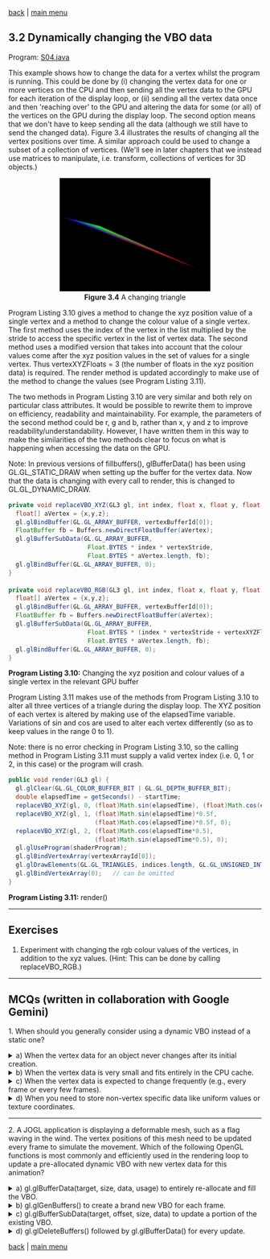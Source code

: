 [back](ch3.md) | [main menu](../README.md)

## 3.2 Dynamically changing the VBO data

Program: [S04.java](/ch3_shaders)

This example shows how to change the data for a vertex whilst the program is running. This could be done by (i) changing the vertex data for one or more vertices on the CPU and then sending all the vertex data to the GPU for each iteration of the display loop, or (ii) sending all the vertex data once and then 'reaching over' to the GPU and altering the data for some (or all) of the vertices on the GPU during the display loop. The second option means that we don't have to keep sending all the data (although we still have to send the changed data). Figure 3.4 illustrates the results of changing all the vertex positions over time. A similar approach could be used to change a subset of a collection of vertices. (We'll see in later chapters that we instead use matrices to manipulate, i.e. transform, collections of vertices for 3D objects.)

<p align="center">
  <img src="ch3_img/S04_triangle.gif" alt="A changing triangle" width="300"><br>
  <strong>Figure 3.4</strong> A changing triangle
</p>

Program Listing 3.10 gives a method to change the xyz position value of a single vertex and a method to change the colour value of a single vertex. The first method uses the index of the vertex in the list multiplied by the stride to access the specific vertex in the list of vertex data. The second method uses a modified version that takes into account that the colour values come after the xyz position values in the set of values for a single vertex. Thus vertexXYZFloats = 3 (the number of floats in the xyz position data) is required. The render method is updated accordingly to make use of the method to change the values (see Program Listing 3.11). 

The two methods in Program Listing 3.10 are very similar and both rely on particular class attributes. It would be possible to rewrite them to improve on efficiency, readability and maintainability. For example, the parameters of the second method could be r, g and b, rather than x, y and z to improve readability/understandability. However, I have written them in this way to make the similarities of the two methods clear to focus on what is happening when accessing the data on the GPU. 

Note: In previous versions of fillbuffers(), glBufferData() has been using GL.GL_STATIC_DRAW when setting up the buffer for the vertex data. Now that the data is changing with every call to render, this is changed to GL.GL_DYNAMIC_DRAW.

```java
private void replaceVBO_XYZ(GL3 gl, int index, float x, float y, float z) {
  float[] aVertex = {x,y,z};
  gl.glBindBuffer(GL.GL_ARRAY_BUFFER, vertexBufferId[0]);
  FloatBuffer fb = Buffers.newDirectFloatBuffer(aVertex);
  gl.glBufferSubData(GL.GL_ARRAY_BUFFER, 
                      Float.BYTES * index * vertexStride, 
                      Float.BYTES * aVertex.length, fb);
  gl.glBindBuffer(GL.GL_ARRAY_BUFFER, 0);
}

private void replaceVBO_RGB(GL3 gl, int index, float x, float y, float z) {
  float[] aVertex = {x,y,z};
  gl.glBindBuffer(GL.GL_ARRAY_BUFFER, vertexBufferId[0]);
  FloatBuffer fb = Buffers.newDirectFloatBuffer(aVertex);
  gl.glBufferSubData(GL.GL_ARRAY_BUFFER, 
                      Float.BYTES * (index * vertexStride + vertexXYZFloats), // *** difference
                      Float.BYTES * aVertex.length, fb);
  gl.glBindBuffer(GL.GL_ARRAY_BUFFER, 0);
}
```

**Program Listing 3.10:** Changing the xyz position and colour values of a single vertex in the relevant GPU buffer

Program Listing 3.11 makes use of the methods from Program Listing 3.10 to alter all three vertices of a triangle during the display loop. The XYZ position of each vertex is altered by making use of the elapsedTime variable. Variations of sin and cos are used to alter each vertex differently (so as to keep values in the range 0 to 1).

Note: there is no error checking in Program Listing 3.10, so the calling method in Program Listing 3.11 must supply a valid vertex index (i.e. 0, 1 or 2, in this case) or the program will crash.


```java
public void render(GL3 gl) {
  gl.glClear(GL.GL_COLOR_BUFFER_BIT | GL.GL_DEPTH_BUFFER_BIT);
  double elapsedTime = getSeconds() - startTime;
  replaceVBO_XYZ(gl, 0, (float)Math.sin(elapsedTime), (float)Math.cos(elapsedTime), 0);
  replaceVBO_XYZ(gl, 1, (float)Math.sin(elapsedTime)*0.5f,
                        (float)Math.cos(elapsedTime)*0.5f, 0);
  replaceVBO_XYZ(gl, 2, (float)Math.cos(elapsedTime*0.5),
                        (float)Math.sin(elapsedTime*0.5), 0);
  gl.glUseProgram(shaderProgram);
  gl.glBindVertexArray(vertexArrayId[0]);
  gl.glDrawElements(GL.GL_TRIANGLES, indices.length, GL.GL_UNSIGNED_INT, 0);
  gl.glBindVertexArray(0);   // can be omitted
}
```

**Program Listing 3.11:** render()

---

## Exercises

1. Experiment with changing the rgb colour values of the vertices, in addition to the xyz values. (Hint: This can be done by calling replaceVBO_RGB.)


---

## MCQs (written in collaboration with Google Gemini)


<p>1. When should you generally consider using a dynamic VBO instead of a static one?</p>

<details>
<summary>a) When the vertex data for an object never changes after its initial creation.</summary>
<p><b>Incorrect.</b> If the vertex data never changes, a static VBO (GL_STATIC_DRAW) is the appropriate choice. This hint allows the OpenGL driver to place the data in memory optimized for read-only access and high rendering performance, as it doesn't expect updates.</p>
</details>

<details>
<summary>b) When the vertex data is very small and fits entirely in the CPU cache.</summary>
<p><b>Incorrect.</b> The size of the data and its fit in the CPU cache is less relevant to the dynamic/static VBO decision. The primary consideration is how often the data will be modified. Even small data, if frequently updated, benefits from dynamic VBOs.</p>
</details>

<details>
<summary>c) When the vertex data is expected to change frequently (e.g., every frame or every few frames).</summary>
<p><b>Correct.</b> This is the ideal scenario for using a dynamic VBO. The GL_DYNAMIC_DRAW usage hint tells the OpenGL driver that the data in the VBO will be updated often by the CPU. This allows the driver to make optimizations, such as placing the VBO in memory regions that are faster for frequent writes from the CPU, even if it means slightly slower reads by the GPU compared to static buffers.</p>
</details>

<details>
<summary>d) When you need to store non-vertex specific data like uniform values or texture coordinates.</summary>
<p><b>Incorrect.</b> While texture coordinates are indeed vertex attributes and would go into a VBO, uniform values are stored in Uniform Buffer Objects (UBOs) or passed as individual uniforms, not in VBOs. The question's focus is on when to use a dynamic VBO specifically, which is tied to the frequency of vertex data updates.</p>
</details>

---

<p>2. A JOGL application is displaying a deformable mesh, such as a flag waving in the wind. The vertex positions of this mesh need to be updated every frame to simulate the movement. Which of the following OpenGL functions is most commonly and efficiently used in the rendering loop to update a pre-allocated dynamic VBO with new vertex data for this animation?</p>

<details>
<summary>a) gl.glBufferData(target, size, data, usage) to entirely re-allocate and fill the VBO.</summary>
<p><b>Incorrect.</b> While glBufferData can be used to update a VBO, calling it repeatedly in a rendering loop to re-allocate the entire buffer is generally inefficient, especially for frequent updates. It often involves discarding the old data store and allocating a new one, which can introduce performance overhead.</p>
</details>

<details>
<summary>b) gl.glGenBuffers() to create a brand new VBO for each frame.</summary>
<p><b>Incorrect.</b> Creating new buffer objects (glGenBuffers) and then immediately deleting them (glDeleteBuffers) every frame would be extremely inefficient. Object creation and destruction on the GPU are costly operations and should be minimized in a real-time rendering loop. You want to reuse resources as much as possible.</p>
</details>

<details>
<summary>c) gl.glBufferSubData(target, offset, size, data) to update a portion of the existing VBO.</summary>
<p><b>Correct.</b> This is the most common and efficient method for updating a pre-allocated dynamic VBO with new data, especially when only a part of the buffer (or even the whole buffer) needs to be modified, but its size remains constant. glBufferSubData allows you to upload new data into a specified range of an existing buffer's data store without re-allocating the entire buffer, which minimizes overhead and maximizes performance for dynamic geometry.</p>
</details>

<details>
<summary>d) gl.glDeleteBuffers() followed by gl.glBufferData() for every update.</summary>
<p><b>Incorrect.</b> This approach combines the inefficiencies of options A and B. Deleting and then recreating a VBO every frame is highly detrimental to performance due to constant memory allocation/deallocation and object management overhead. This is generally avoided in real-time applications.</p>
</details>

[back](ch3.md) | [main menu](../README.md)